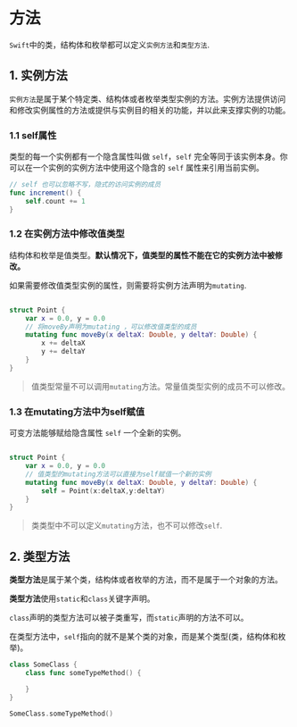 # 方法

`Swift`中的类，结构体和枚举都可以定义`实例方法`和`类型方法`.

## 1. 实例方法

`实例方法`是属于某个特定类、结构体或者枚举类型实例的方法。实例方法提供访问和修改实例属性的方法或提供与实例目的相关的功能，并以此来支撑实例的功能。

### 1.1 self属性

类型的每一个实例都有一个隐含属性叫做 `self`，`self` 完全等同于该实例本身。你可以在一个实例的实例方法中使用这个隐含的 `self` 属性来引用当前实例。

```swift
// self 也可以忽略不写，隐式的访问实例的成员
func increment() {
    self.count += 1  
}
```

### 1.2 在实例方法中修改值类型

结构体和枚举是值类型。**默认情况下，值类型的属性不能在它的实例方法中被修改。**

如果需要修改值类型实例的属性，则需要将实例方法声明为`mutating`.

```swift

struct Point {
    var x = 0.0, y = 0.0
    // 将moveBy声明为mutating ，可以修改值类型的成员
    mutating func moveBy(x deltaX: Double, y deltaY: Double) {
        x += deltaX
        y += deltaY
    }
}

```
> 值类型常量不可以调用`mutating`方法。常量值类型实例的成员不可以修改。


### 1.3 在mutating方法中为self赋值

可变方法能够赋给隐含属性 `self` 一个全新的实例。

```swift

struct Point {
    var x = 0.0, y = 0.0
    // 值类型的mutating方法可以直接为self赋值一个新的实例
    mutating func moveBy(x deltaX: Double, y deltaY: Double) {
        self = Point(x:deltaX,y:deltaY)
    }
}

```
> 类类型中不可以定义`mutating`方法，也不可以修改`self`.


## 2. 类型方法

**类型方法**是属于某个类，结构体或者枚举的方法，而不是属于一个对象的方法。

**类型方法**使用`static`和`class`关键字声明。

`class`声明的类型方法可以被子类重写，而`static`声明的方法不可以。


在类型方法中，`self`指向的就不是某个类的对象，而是某个类型(类，结构体和枚举)。

```swift
class SomeClass {
    class func someTypeMethod() {

    }
}

SomeClass.someTypeMethod()

```




